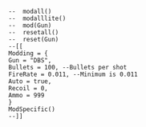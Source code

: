     --  modall()
    --  modalllite()
    --  mod(Gun)
    --  resetall()
    --  reset(Gun)
    --[[
    Modding = {
    Gun = "DBS",
    Bullets = 100, --Bullets per shot
    FireRate = 0.011, --Minimum is 0.011
    Auto = true,
    Recoil = 0,
    Ammo = 999
    }
    ModSpecific()
    --]]
